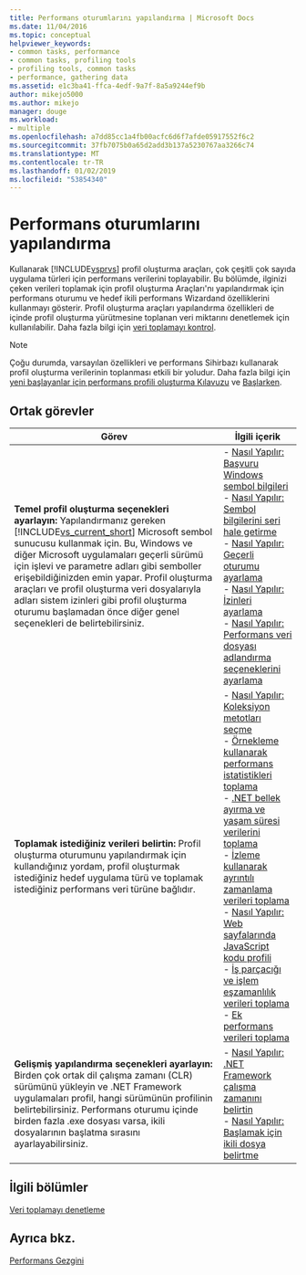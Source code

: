 ```yaml
---
title: Performans oturumlarını yapılandırma | Microsoft Docs
ms.date: 11/04/2016
ms.topic: conceptual
helpviewer_keywords:
- common tasks, performance
- common tasks, profiling tools
- profiling tools, common tasks
- performance, gathering data
ms.assetid: e1c3ba41-ffca-4edf-9a7f-8a5a9244ef9b
author: mikejo5000
ms.author: mikejo
manager: douge
ms.workload:
- multiple
ms.openlocfilehash: a7dd85cc1a4fb00acfc6d6f7afde05917552f6c2
ms.sourcegitcommit: 37fb7075b0a65d2add3b137a5230767aa3266c74
ms.translationtype: MT
ms.contentlocale: tr-TR
ms.lasthandoff: 01/02/2019
ms.locfileid: "53854340"
---
```

# <a name="configure-performance-sessions"></a>Performans oturumlarını yapılandırma
Kullanarak [!INCLUDE[vsprvs](../code-quality/includes/vsprvs_md.md)] profil oluşturma araçları, çok çeşitli çok sayıda uygulama türleri için performans verilerini toplayabilir. Bu bölümde, ilginizi çeken verileri toplamak için profil oluşturma Araçları'nı yapılandırmak için performans oturumu ve hedef ikili performans Wizardand özelliklerini kullanmayı gösterir. Profil oluşturma araçları yapılandırma özellikleri de içinde profil oluşturma yürütmesine toplanan veri miktarını denetlemek için kullanılabilir. Daha fazla bilgi için [veri toplamayı kontrol](../profiling/controlling-data-collection.md).  
  
> [!NOTE]
>  Çoğu durumda, varsayılan özellikleri ve performans Sihirbazı kullanarak profil oluşturma verilerinin toplanması etkili bir yoludur. Daha fazla bilgi için [yeni başlayanlar için performans profili oluşturma Kılavuzu](../profiling/beginners-guide-to-performance-profiling.md) ve [Başlarken](../profiling/getting-started-with-performance-tools.md).  
  
## <a name="common-tasks"></a>Ortak görevler
  
| Görev | İlgili içerik |
| - | - |
| **Temel profil oluşturma seçenekleri ayarlayın:** Yapılandırmanız gereken [!INCLUDE[vs_current_short](../code-quality/includes/vs_current_short_md.md)] Microsoft sembol sunucusu kullanmak için. Bu, Windows ve diğer Microsoft uygulamaları geçerli sürümü için işlevi ve parametre adları gibi semboller erişebildiğinizden emin yapar. Profil oluşturma araçları ve profil oluşturma veri dosyalarıyla adları sistem izinleri gibi profil oluşturma oturumu başlamadan önce diğer genel seçenekleri de belirtebilirsiniz. | -   [Nasıl Yapılır: Başvuru Windows sembol bilgileri](../profiling/how-to-reference-windows-symbol-information.md)<br />-   [Nasıl Yapılır: Sembol bilgilerini seri hale getirme](../profiling/how-to-serialize-symbol-information.md)<br />-   [Nasıl Yapılır: Geçerli oturumu ayarlama](../profiling/how-to-set-the-current-session.md)<br />-   [Nasıl Yapılır: İzinleri ayarlama](../profiling/how-to-set-permissions.md)<br />-   [Nasıl Yapılır: Performans veri dosyası adlandırma seçeneklerini ayarlama](../profiling/how-to-set-performance-data-file-name-options.md) |
| **Toplamak istediğiniz verileri belirtin:** Profil oluşturma oturumunu yapılandırmak için kullandığınız yordam, profil oluşturmak istediğiniz hedef uygulama türü ve toplamak istediğiniz performans veri türüne bağlıdır. | -   [Nasıl Yapılır: Koleksiyon metotları seçme](../profiling/how-to-choose-collection-methods.md)<br />-   [Örnekleme kullanarak performans istatistikleri toplama](../profiling/collecting-performance-statistics-by-using-sampling.md)<br />-   [.NET bellek ayırma ve yaşam süresi verilerini toplama](../profiling/collecting-dotnet-memory-allocation-and-lifetime-data.md)<br />-   [İzleme kullanarak ayrıntılı zamanlama verileri toplama](../profiling/collecting-detailed-timing-data-by-using-instrumentation.md)<br />-   [Nasıl Yapılır: Web sayfalarında JavaScript kodu profili](../profiling/how-to-profile-javascript-code-in-web-pages.md)<br />-   [İş parçacığı ve işlem eşzamanlılık verileri toplama](../profiling/collecting-thread-and-process-concurrency-data.md)<br />-   [Ek performans verileri toplama](../profiling/collecting-additional-performance-data.md) |
| **Gelişmiş yapılandırma seçenekleri ayarlayın:** Birden çok ortak dil çalışma zamanı (CLR) sürümünü yükleyin ve .NET Framework uygulamaları profil, hangi sürümünün profilinin belirtebilirsiniz. Performans oturumu içinde birden fazla .exe dosyası varsa, ikili dosyalarının başlatma sırasını ayarlayabilirsiniz. | -   [Nasıl Yapılır: .NET Framework çalışma zamanını belirtin](../profiling/how-to-specify-the-dotnet-framework-runtime.md)<br />-   [Nasıl Yapılır: Başlamak için ikili dosya belirtme](../profiling/how-to-specify-the-binary-to-start.md) |
  
## <a name="related-sections"></a>İlgili bölümler  
 [Veri toplamayı denetleme](../profiling/controlling-data-collection.md)  
  
## <a name="see-also"></a>Ayrıca bkz.  
 [Performans Gezgini](../profiling/performance-explorer.md)